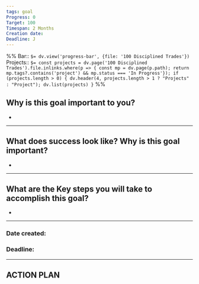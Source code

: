 ```yaml
---
tags: goal
Progress: 0
Target: 100
Timespan: 2 Months
Creation date:
Deadline: J
---
```

%%
Bar:: `$= dv.view('progress-bar', {file: '100 Disciplined Trades'})`
Projects:: `$= const projects = dv.page('100 Disciplined Trades').file.inlinks.where(p => { const mp = dv.page(p.path); return mp.tags?.contains('project') && mp.status === 'In Progress'}); if (projects.length > 0) { dv.header(4, projects.length > 1 ? "Projects" : "Project"); dv.list(projects) }`
%%

## Why is this goal important to you?
-

---
## What does success look like? Why is this goal important?
- 

---
## What are the Key steps you will take to accomplish this goal?
- 
---
### Date created:
### Deadline: 
---
## ACTION PLAN